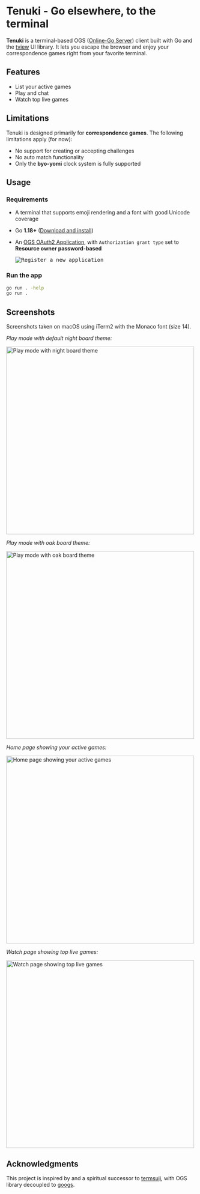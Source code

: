 # Tenuki - Go elsewhere, to the terminal

**Tenuki** is a terminal-based OGS ([Online-Go Server](https://online-go.com))
client built with Go and the [tview](https://github.com/rivo/tview) UI library.
It lets you escape the browser and enjoy your correspondence games right from
your favorite terminal.

## Features

- List your active games
- Play and chat
- Watch top live games

## Limitations

Tenuki is designed primarily for **correspondence games**. The following
limitations apply (for now):

- No support for creating or accepting challenges
- No auto match functionality
- Only the **byo-yomi** clock system is fully supported

## Usage

### Requirements

- A terminal that supports emoji rendering and a font with good Unicode
  coverage
- Go **1.18+** ([Download and install](https://go.dev/doc/install))
- An [OGS OAuth2 Application](https://online-go.com/oauth2/applications/), with
  `Authorization grant type` set to **Resource owner password-based**

  <kbd>
    <img alt="Register a new application" src="https://github.com/ymattw/tenuki/blob/main/screenshots/register.png?raw=true"  />
  </kbd>

### Run the app

```bash
go run . -help
go run .
```

## Screenshots

Screenshots taken on macOS using iTerm2 with the Monaco font (size 14).

*Play mode with default night board theme:*

<img alt="Play mode with night board theme" src="https://github.com/ymattw/tenuki/blob/main/screenshots/play-night-theme.png?raw=true" width="500" />

*Play mode with oak board theme:*

<img alt="Play mode with oak board theme" src="https://github.com/ymattw/tenuki/blob/main/screenshots/play-oak-theme.png?raw=true" width="500" />

*Home page showing your active games:*

<img alt="Home page showing your active games" src="https://github.com/ymattw/tenuki/blob/main/screenshots/home.png?raw=true" width="500" />

*Watch page showing top live games:*

<img alt="Watch page showing top live games" src="https://github.com/ymattw/tenuki/blob/main/screenshots/watch.png?raw=true" width="500" />

## Acknowledgments

This project is inspired by and a spiritual successor to
[termsuji](https://github.com/lvank/termsuji), with OGS library decoupled to
[googs](https://github.com/ymattw/googs).
